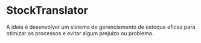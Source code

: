 # StockTranslator
A ideia é desenvolver um sistema de gerenciamento de estoque eficaz para otimizar os processos e evitar algum prejuízo ou problema. 
